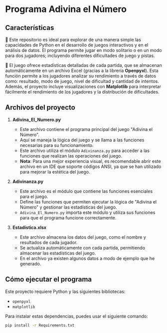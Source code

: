 # Programa Adivina el Número

## Características

🔹 Este repositorio es ideal para explorar de una manera simple las capacidades de Python en el desarrollo de juegos interactivos y en el análisis de datos. El programa permite jugar en modo solitario o en un modo para dos jugadores; incluyendo diferentes dificultades de juego y pistas.

🔹 El juego ofrece estadísticas detalladas de cada partida, que se almacenan automáticamente en un archivo Excel (gracias a la librería **Openpyxl**). Esta función permite a los jugadores analizar su rendimiento a través de datos como: resultado, modo de juego, nivel de dificultad y cantidad de intentos. Además, el proyecto incluye visualizaciones con **Matplotlib** para interpretar fácilmente el rendimiento de los jugadores y la distribución de dificultades.

## Archivos del proyecto

1. **Adivina_El_Numero.py**
   - Este archivo contiene el programa principal del juego "Adivina el Número".
   - Aquí se maneja la lógica del juego y se llama a las funciones necesarias para su funcionamiento.
   - Este archivo utiliza el módulo `Adivinanza.py` para acceder a las funciones que realizan las operaciones del juego.
   - **Nota**: Para una mejor experiencia visual, es recomendable abrir este archivo en un IDE que soporte códigos ANSI, ya que se han utilizado para mejorar la estética del juego.

2. **Adivinanza.py**
   - Este archivo es el módulo que contiene las funciones esenciales para el juego.
   - Define las funciones que permiten ejecutar la lógica de "Adivina el Número" y gestionar las estadísticas del juego.
   - `Adivina_El_Numero.py` importa este módulo y utiliza sus funciones para que el programa funcione correctamente.

3. **Estadística.xlsx**
   - Este archivo almacena los datos del juego, como el nombre y resultados de cada jugador.
   - Se actualiza automáticamente con cada partida, permitiendo almacenar las estadísticas del juego.
   - En el archivo ya existen algunos datos a modo de ejemplo que he generado.

## Cómo ejecutar el programa

Este proyecto requiere Python y las siguientes bibliotecas:
- `openpyxl`
- `matplotlib`

Para instalar estas dependencias, puedes usar el siguiente comando:
```bash
pip install -r Requirements.txt

